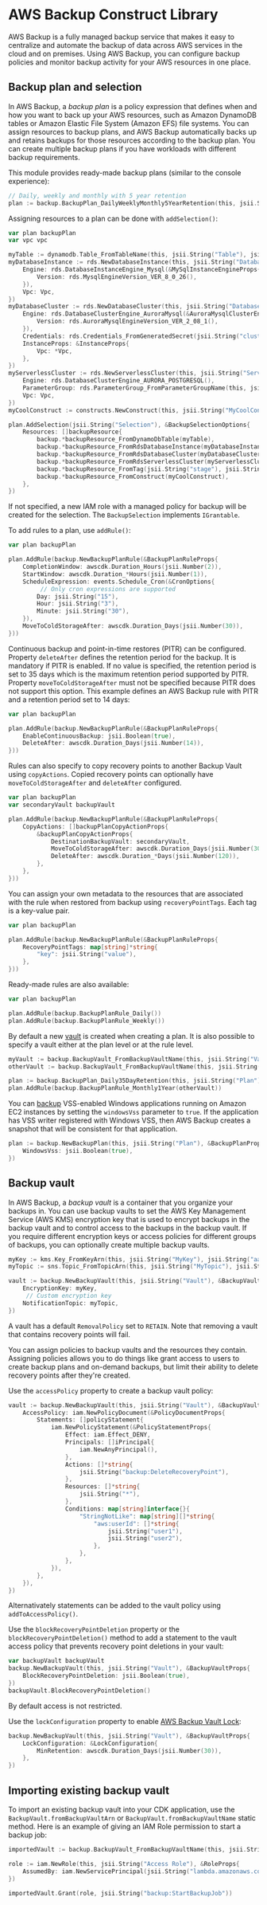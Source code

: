 # AWS Backup Construct Library

AWS Backup is a fully managed backup service that makes it easy to centralize and automate the
backup of data across AWS services in the cloud and on premises. Using AWS Backup, you can
configure backup policies and monitor backup activity for your AWS resources in one place.

## Backup plan and selection

In AWS Backup, a *backup plan* is a policy expression that defines when and how you want to back up
your AWS resources, such as Amazon DynamoDB tables or Amazon Elastic File System (Amazon EFS) file
systems. You can assign resources to backup plans, and AWS Backup automatically backs up and retains
backups for those resources according to the backup plan. You can create multiple backup plans if you
have workloads with different backup requirements.

This module provides ready-made backup plans (similar to the console experience):

```go
// Daily, weekly and monthly with 5 year retention
plan := backup.BackupPlan_DailyWeeklyMonthly5YearRetention(this, jsii.String("Plan"))
```

Assigning resources to a plan can be done with `addSelection()`:

```go
var plan backupPlan
var vpc vpc

myTable := dynamodb.Table_FromTableName(this, jsii.String("Table"), jsii.String("myTableName"))
myDatabaseInstance := rds.NewDatabaseInstance(this, jsii.String("DatabaseInstance"), &DatabaseInstanceProps{
	Engine: rds.DatabaseInstanceEngine_Mysql(&MySqlInstanceEngineProps{
		Version: rds.MysqlEngineVersion_VER_8_0_26(),
	}),
	Vpc: Vpc,
})
myDatabaseCluster := rds.NewDatabaseCluster(this, jsii.String("DatabaseCluster"), &DatabaseClusterProps{
	Engine: rds.DatabaseClusterEngine_AuroraMysql(&AuroraMysqlClusterEngineProps{
		Version: rds.AuroraMysqlEngineVersion_VER_2_08_1(),
	}),
	Credentials: rds.Credentials_FromGeneratedSecret(jsii.String("clusteradmin")),
	InstanceProps: &InstanceProps{
		Vpc: *Vpc,
	},
})
myServerlessCluster := rds.NewServerlessCluster(this, jsii.String("ServerlessCluster"), &ServerlessClusterProps{
	Engine: rds.DatabaseClusterEngine_AURORA_POSTGRESQL(),
	ParameterGroup: rds.ParameterGroup_FromParameterGroupName(this, jsii.String("ParameterGroup"), jsii.String("default.aurora-postgresql10")),
	Vpc: Vpc,
})
myCoolConstruct := constructs.NewConstruct(this, jsii.String("MyCoolConstruct"))

plan.AddSelection(jsii.String("Selection"), &BackupSelectionOptions{
	Resources: []backupResource{
		backup.*backupResource_FromDynamoDbTable(myTable),
		backup.*backupResource_FromRdsDatabaseInstance(myDatabaseInstance),
		backup.*backupResource_FromRdsDatabaseCluster(myDatabaseCluster),
		backup.*backupResource_FromRdsServerlessCluster(myServerlessCluster),
		backup.*backupResource_FromTag(jsii.String("stage"), jsii.String("prod")),
		backup.*backupResource_FromConstruct(myCoolConstruct),
	},
})
```

If not specified, a new IAM role with a managed policy for backup will be
created for the selection. The `BackupSelection` implements `IGrantable`.

To add rules to a plan, use `addRule()`:

```go
var plan backupPlan

plan.AddRule(backup.NewBackupPlanRule(&BackupPlanRuleProps{
	CompletionWindow: awscdk.Duration_Hours(jsii.Number(2)),
	StartWindow: awscdk.Duration_*Hours(jsii.Number(1)),
	ScheduleExpression: events.Schedule_Cron(&CronOptions{
		 // Only cron expressions are supported
		Day: jsii.String("15"),
		Hour: jsii.String("3"),
		Minute: jsii.String("30"),
	}),
	MoveToColdStorageAfter: awscdk.Duration_Days(jsii.Number(30)),
}))
```

Continuous backup and point-in-time restores (PITR) can be configured.
Property `deleteAfter` defines the retention period for the backup. It is mandatory if PITR is enabled.
If no value is specified, the retention period is set to 35 days which is the maximum retention period supported by PITR.
Property `moveToColdStorageAfter` must not be specified because PITR does not support this option.
This example defines an AWS Backup rule with PITR and a retention period set to 14 days:

```go
var plan backupPlan

plan.AddRule(backup.NewBackupPlanRule(&BackupPlanRuleProps{
	EnableContinuousBackup: jsii.Boolean(true),
	DeleteAfter: awscdk.Duration_Days(jsii.Number(14)),
}))
```

Rules can also specify to copy recovery points to another Backup Vault using `copyActions`. Copied recovery points can
optionally have `moveToColdStorageAfter` and `deleteAfter` configured.

```go
var plan backupPlan
var secondaryVault backupVault

plan.AddRule(backup.NewBackupPlanRule(&BackupPlanRuleProps{
	CopyActions: []backupPlanCopyActionProps{
		&backupPlanCopyActionProps{
			DestinationBackupVault: secondaryVault,
			MoveToColdStorageAfter: awscdk.Duration_Days(jsii.Number(30)),
			DeleteAfter: awscdk.Duration_*Days(jsii.Number(120)),
		},
	},
}))
```

You can assign your own metadata to the resources that are associated with the rule when restored from backup using `recoveryPointTags`. Each tag is a key-value pair.

```go
var plan backupPlan

plan.AddRule(backup.NewBackupPlanRule(&BackupPlanRuleProps{
	RecoveryPointTags: map[string]*string{
		"key": jsii.String("value"),
	},
}))
```

Ready-made rules are also available:

```go
var plan backupPlan

plan.AddRule(backup.BackupPlanRule_Daily())
plan.AddRule(backup.BackupPlanRule_Weekly())
```

By default a new [vault](#Backup-vault) is created when creating a plan.
It is also possible to specify a vault either at the plan level or at the
rule level.

```go
myVault := backup.BackupVault_FromBackupVaultName(this, jsii.String("Vault1"), jsii.String("myVault"))
otherVault := backup.BackupVault_FromBackupVaultName(this, jsii.String("Vault2"), jsii.String("otherVault"))

plan := backup.BackupPlan_Daily35DayRetention(this, jsii.String("Plan"), myVault) // Use `myVault` for all plan rules
plan.AddRule(backup.BackupPlanRule_Monthly1Year(otherVault))
```

You can [backup](https://docs.aws.amazon.com/aws-backup/latest/devguide/windows-backups.html)
VSS-enabled Windows applications running on Amazon EC2 instances by setting the `windowsVss`
parameter to `true`. If the application has VSS writer registered with Windows VSS,
then AWS Backup creates a snapshot that will be consistent for that application.

```go
plan := backup.NewBackupPlan(this, jsii.String("Plan"), &BackupPlanProps{
	WindowsVss: jsii.Boolean(true),
})
```

## Backup vault

In AWS Backup, a *backup vault* is a container that you organize your backups in. You can use backup
vaults to set the AWS Key Management Service (AWS KMS) encryption key that is used to encrypt backups
in the backup vault and to control access to the backups in the backup vault. If you require different
encryption keys or access policies for different groups of backups, you can optionally create multiple
backup vaults.

```go
myKey := kms.Key_FromKeyArn(this, jsii.String("MyKey"), jsii.String("aaa"))
myTopic := sns.Topic_FromTopicArn(this, jsii.String("MyTopic"), jsii.String("bbb"))

vault := backup.NewBackupVault(this, jsii.String("Vault"), &BackupVaultProps{
	EncryptionKey: myKey,
	 // Custom encryption key
	NotificationTopic: myTopic,
})
```

A vault has a default `RemovalPolicy` set to `RETAIN`. Note that removing a vault
that contains recovery points will fail.

You can assign policies to backup vaults and the resources they contain. Assigning policies allows
you to do things like grant access to users to create backup plans and on-demand backups, but limit
their ability to delete recovery points after they're created.

Use the `accessPolicy` property to create a backup vault policy:

```go
vault := backup.NewBackupVault(this, jsii.String("Vault"), &BackupVaultProps{
	AccessPolicy: iam.NewPolicyDocument(&PolicyDocumentProps{
		Statements: []policyStatement{
			iam.NewPolicyStatement(&PolicyStatementProps{
				Effect: iam.Effect_DENY,
				Principals: []iPrincipal{
					iam.NewAnyPrincipal(),
				},
				Actions: []*string{
					jsii.String("backup:DeleteRecoveryPoint"),
				},
				Resources: []*string{
					jsii.String("*"),
				},
				Conditions: map[string]interface{}{
					"StringNotLike": map[string][]*string{
						"aws:userId": []*string{
							jsii.String("user1"),
							jsii.String("user2"),
						},
					},
				},
			}),
		},
	}),
})
```

Alternativately statements can be added to the vault policy using `addToAccessPolicy()`.

Use the `blockRecoveryPointDeletion` property or the `blockRecoveryPointDeletion()` method to add
a statement to the vault access policy that prevents recovery point deletions in your vault:

```go
var backupVault backupVault
backup.NewBackupVault(this, jsii.String("Vault"), &BackupVaultProps{
	BlockRecoveryPointDeletion: jsii.Boolean(true),
})
backupVault.BlockRecoveryPointDeletion()
```

By default access is not restricted.

Use the `lockConfiguration` property to enable [AWS Backup Vault Lock](https://docs.aws.amazon.com/aws-backup/latest/devguide/vault-lock.html):

```go
backup.NewBackupVault(this, jsii.String("Vault"), &BackupVaultProps{
	LockConfiguration: &LockConfiguration{
		MinRetention: awscdk.Duration_Days(jsii.Number(30)),
	},
})
```

## Importing existing backup vault

To import an existing backup vault into your CDK application, use the `BackupVault.fromBackupVaultArn` or `BackupVault.fromBackupVaultName`
static method. Here is an example of giving an IAM Role permission to start a backup job:

```go
importedVault := backup.BackupVault_FromBackupVaultName(this, jsii.String("Vault"), jsii.String("myVaultName"))

role := iam.NewRole(this, jsii.String("Access Role"), &RoleProps{
	AssumedBy: iam.NewServicePrincipal(jsii.String("lambda.amazonaws.com")),
})

importedVault.Grant(role, jsii.String("backup:StartBackupJob"))
```
